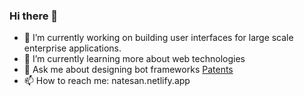 ### Hi there 👋

- 🔭 I’m currently working on building user interfaces for large scale enterprise applications.
- 🌱 I’m currently learning more about web technologies
- 💬 Ask me about designing bot frameworks [Patents](https://patents.google.com/?inventor=Natesan+Sivagnanam)
- 📫 How to reach me: natesan.netlify.app
